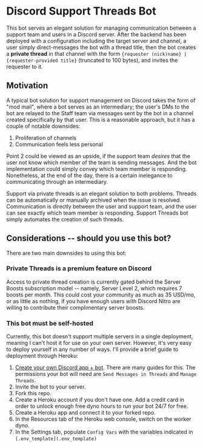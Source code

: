 # Discord Support Threads Bot

This bot serves an elegant solution for managing communication between a support team and users in a Discord server.
After the backend has been deployed with a configuration including the target server and channel, a user simply direct-messages the bot with a thread title, then the bot creates a **private thread** in that channel with the form `{requester (nick)name} | {requester-provided title}` (truncated to 100 bytes), and invites the requester to it.

## Motivation

A typical bot solution for support management on Discord takes the form of "mod mail", where a bot serves as an intermediary; the user's DMs to the bot are relayed to the Staff team via messages sent by the bot in a channel created specifically by that user.
This is a reasonable approach, but it has a couple of notable downsides:
1. Proliferation of channels
2. Communication feels less personal

Point 2 could be viewed as an upside, if the support team _desires_ that the user not know which member of the team is sending messages.
And the bot implementation could simply convey which team member is responding.
Nonetheless, at the end of the day, there is a certain inelegance to communicating through an intermediary.

Support via private threads is an elegant solution to both problems.
Threads can be automatically or manually archived when the issue is resolved.
Communication is directly between the user and support team, and the user can see exactly which team member is responding.
Support Threads bot simply automates the creation of such threads.

## Considerations -- should you use this bot?

There are two main downsides to using this bot:

### Private Threads is a premium feature on Discord
Access to private thread creation is currently gated behind the Server Boosts subscription model -- namely, Server Level 2, which requires 7 boosts per month.
This could cost your community as much as 35 USD/mo, or as little as nothing, if you have enough users with Discord Nitro are willing to contribute their complimentary server boosts.

### This bot must be self-hosted
Currently, this bot doesn't support multiple servers in a single deployment, meaning I can't host it for use on your own server.
However, it's very easy to deploy yourself in any number of ways.
I'll provide a brief guide to deployment through Heroku:
1. [Create your own Discord app + bot](https://discord.com/developers/applications).
There are many guides for this.
The permissions your bot will need are `Send Messages in Threads` and `Manage Threads`.
2. Invite the bot to your server.
3. Fork this repo.
4. Create a Heroku account if you don't have one.
Add a credit card in order to unlock enough free dyno hours to run your bot 24/7 for free.
5. Create a Heroku app and connect it to your forked repo.
6. In the Resources tab of the Heroku web console, switch on the worker dyno.
7. In the Settings tab, populate `Config Vars` with the variables indicated in `[.env_template](.env_template)`
